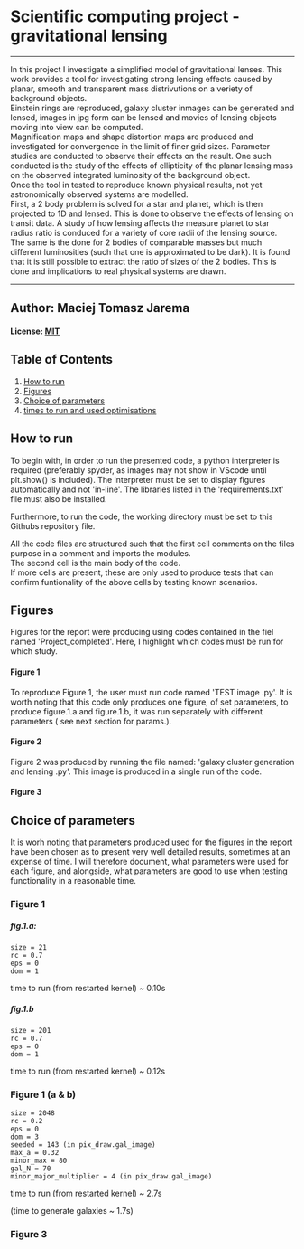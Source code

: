 # Scientific computing project - gravitational lensing
***
In this project I investigate a simplified model of gravitational lenses.
This work provides a tool for investigating strong lensing effects caused by planar,  smooth and transparent mass distrivutions on a veriety of background objects.
\
Einstein rings are reproduced, galaxy cluster inmages can be generated and lensed, images in jpg form can be lensed and movies of lensing objects moving into view can be computed.
\
Magnification maps and shape distortion maps are produced and investigated for convergence in the limit of finer grid sizes.
Parameter studies are conducted to observe their effects on the result. One such conducted is the study of the effects of ellipticity of the planar lensing mass on the observed integrated luminosity of the background object.
\
Once the tool in tested to reproduce known physical results, not yet astronomically observed systems are modelled.
\
First, a 2 body problem is solved for a star and planet, which is then projected to 1D and lensed. This is done to observe the effects of lensing on transit data. A study of how lensing affects the measure planet to star radius ratio is conduced for a variety of core radii of the lensing source.
\
The same is the done for 2 bodies of comparable masses but much different luminosities (such that one is approximated to be dark). It is found that it is still possible to extract the ratio of sizes of the 2 bodies. This is done and implications to real physical systems are drawn.


***

## Author: Maciej Tomasz Jarema
#### License: [MIT](https://choosealicense.com/licenses/mit/)

## Table of Contents
1. [How to run](#How-to-run)
2. [Figures](#Figures)
3. [Choice of parameters](#Choice-of-parameters)
4. [times to run and used optimisations](#times-to-run-and-used-optimisations)

## How to run
To begin with, in order to run the presented code, a python interpreter is required (preferably spyder, as images may not show in VScode until plt.show() is included). The interpreter must be set to display figures automatically and not 'in-line'.
The libraries listed in the 'requirements.txt' file must also be installed.

Furthermore, to run the code, the working directory must be set to this Githubs repository file.

All the code files are structured such that the first cell comments on the files purpose in a comment and imports the modules.
\
The second cell is the main body of the code.
\
If more cells are present, these are only used to produce tests that can confirm funtionality of the above cells by testing known scenarios.

## Figures
Figures for the report were producing using codes contained in the fiel named 'Project_completed'. Here, I highlight which codes must be run for which study.

#### Figure 1
To reproduce Figure 1, the user must run code named 'TEST image .py'.
It is worth noting that this code only produces one figure, of set parameters, to produce figure.1.a and figure.1.b, it was run separately with different parameters ( see next section for params.).

#### Figure 2
Figure 2 was produced by running the file named: 'galaxy cluster generation and lensing .py'. This image is produced in a single run of the code.

#### Figure 3




## Choice of parameters

It is worh noting that parameters produced used for the figures in the report have been chosen as to present very well detailed results, sometimes at an expense of time. I will therefore document, what parameters were used for each figure, and alongside, what parameters are good to use when testing functionality in a reasonable time.

### Figure 1

##### fig.1.a:
    size = 21
    rc = 0.7
    eps = 0
    dom = 1
time to run (from restarted kernel) ~ 0.10s

##### fig.1.b
    size = 201
    rc = 0.7
    eps = 0
    dom = 1

time to run (from restarted kernel) ~ 0.12s

### Figure 1 (a & b)
    size = 2048
    rc = 0.2
    eps = 0
    dom = 3
    seeded = 143 (in pix_draw.gal_image)
    max_a = 0.32
    minor_max = 80
    gal_N = 70
    minor_major_multiplier = 4 (in pix_draw.gal_image)
time to run (from restarted kernel) ~ 2.7s

(time to generate galaxies ~ 1.7s)


### Figure 3


